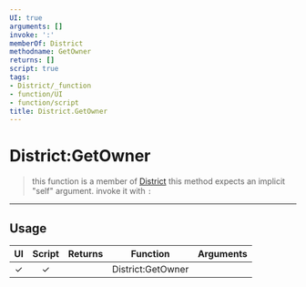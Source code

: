 ```yaml
---
UI: true
arguments: []
invoke: ':'
memberOf: District
methodname: GetOwner
returns: []
script: true
tags:
- District/_function
- function/UI
- function/script
title: District.GetOwner
---
```

# District:GetOwner
> this function is a member of [District](civ-6/lua/District.md)
> this method expects an implicit "self" argument. invoke it with `:`
-----
## Usage
|  UI | Script | Returns | Function | Arguments |
|:---:|:------:|-------:|:--------:|:---------|
|✓|✓||District:GetOwner||
